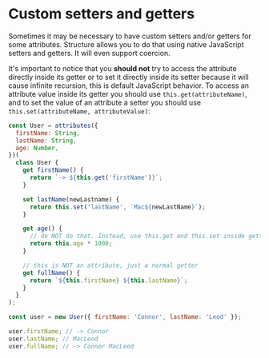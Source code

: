 # Custom setters and getters

Sometimes it may be necessary to have custom setters and/or getters for some attributes. Structure allows you to do that using native JavaScript setters and getters. It will even support coercion.

It's important to notice that you **should not** try to access the attribute directly inside its getter or to set it directly inside its setter because it will cause infinite recursion, this is default JavaScript behavior. To access an attribute value inside its getter you should use `this.get(attributeName)`, and to set the value of an attribute a setter you should use `this.set(attributeName, attributeValue)`:

```js
const User = attributes({
  firstName: String,
  lastName: String,
  age: Number,
})(
  class User {
    get firstName() {
      return `-> ${this.get('firstName')}`;
    }

    set lastName(newLastname) {
      return this.set('lastName', `Mac${newLastName}`);
    }

    get age() {
      // do NOT do that. Instead, use this.get and this.set inside getters and setters
      return this.age * 1000;
    }

    // this is NOT an attribute, just a normal getter
    get fullName() {
      return `${this.firstName} ${this.lastName}`;
    }
  }
);

const user = new User({ firstName: 'Connor', lastName: 'Leod' });

user.firstName; // -> Connor
user.lastName; // MacLeod
user.fullName; // -> Connor MacLeod
```
